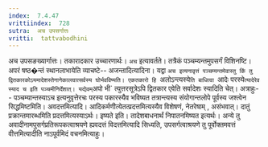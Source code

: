 ```yaml
---
index:  7.4.47
vrittiindex:  728
sutra:  अच उपसर्गात्तः
vritti:  tattvabodhini 
---
```


अच उपसङख्यार्गात्तः। तकारादकार उच्चारणार्थः। `अच` इत्यावर्तते। तत्रैकं पञ्चम्यन्तमुपसर्गं विशिनष्टि। अपरं षष्ठ�न्तं स्थानलाभायेति व्याचष्टे-- अजन्तादित्यादिना। यद्वा `अच इत्यनावृत्तं पञ्चम्यन्तमेवास्तु किं तु द्वितकारकोऽयमादेशस्तेनानेकाल्त्वात्सर्वस्य घोर्भवविष्यति। एकतकारो हि `अलोऽन्त्यस्ये`ति बाधित्वा `आदेः परस्ये` त्यादेरेव स्याद च इति पञ्चमीनिर्देशात्। यद्येवम् `अपो भी` त्युत्तरसूत्रेऽपि द्वितकार एवेति सर्वादेशः स्यादिति चेत्। अत्राहुः-- पञ्चम्यान्तस्याऽच इत्यनुवृत्तेरचः परस्य पकारस्यैव भविष्यत तत्रान्त्यस्य संयोगान्तलोपे पूर्वस्य जश्त्वेन सिद्धमिष्टमिति। अवदत्तमित्यादि। आदिकर्मणीत्येतत्प्रदत्तमित्यस्यैव विशेषणं, नेतरेषाम् , असंभवात्। दातुं प्रक्रान्तमारब्धमिति प्रदत्तमित्यस्याऽर्थः। इष्यते इति। तादेशबाधनार्थं निपातनमिष्यत इत्यर्थः। अन्ये तु अवादीनामपुसर्गप्रतिरूपकत्वाश्रयणे ह्यवदत्तं विदत्तमित्यादि सिध्यति, उपसर्गत्वाश्रयणे तु पूर्वोक्तमवत्तं वीत्तमित्यादीति नाऽपूर्वमिदं वचनमित्याहुः। 

